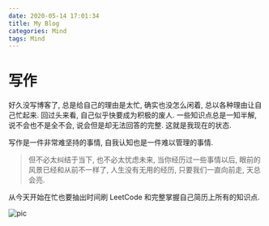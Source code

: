 ```yaml
---
date: 2020-05-14 17:01:34
title: My Blog
categories: Mind
tags: Mind
---
```


# 写作

好久没写博客了, 总是给自己的理由是太忙, 
确实也没怎么闲着, 总以各种理由让自己忙起来.
回过头来看, 自己似乎快要成为积极的废人. 
一些知识点总是一知半解, 说不会也不是全不会, 说会但是却无法回答的完整. 
这就是我现在的状态.

写作是一件非常难坚持的事情, 自我认知也是一件难以管理的事情.

> 但不必太纠结于当下, 也不必太忧虑未来, 当你经历过一些事情以后,  眼前的风景已经和从前不一样了, 人生没有无用的经历, 只要我们一直向前走,  天总会亮.

从今天开始在忙也要抽出时间刷 LeetCode 和完整掌握自己简历上所有的知识点. 

![pic](http://xxxmyselfxxx.qianlicao.cn/hexo/images/hello-world/fighting.jpg)